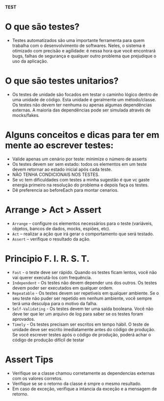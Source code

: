 **TEST**

# O que são testes?

- Testes automatizados são uma importante ferramenta para quem trabalha com o desenvolvimento de softwares.
  Neles, o sistema é otimizado com precisão e agilidade: é nessa hora que você encontrará bugs, falhas de
  segurança e qualquer outro problema que prejudique o uso da aplicação.

# O que são testes unitarios?

- Os testes de unidade são focados em testar o caminho lógico dentro de uma unidade de código.
  Esta unidade é geralmente um método/classe.
  Os testes não devem ter nenhuma ou apenas algumas dependências externas.
  A maioria das dependências pode ser simulada através de mocks/fakes.

# Alguns conceitos e dicas para ter em mente ao escrever testes:

- Valide apenas um cenário por teste: minimize o número de asserts
- Os testes devem ser sem estado: todos os elementos em um teste devem retornar ao estado inicial após cada teste.
- NÃO TENHA CONDICIONAIS NOS TESTES.
- Se vc tem dificuldades com testes a minha sugestão é que vc gaste energia primeiro na resolução do problema e
  depois faça os testes.
- Dê preferencia ao beforeEach para montar cenarios.

# Arrange > Act > Assert

- `Arrange` – configure os elementos necessários para o teste (variáveis, objetos, bancos de dados, mocks, espiões, etc).
- `Act` – realizar a ação que irá gerar o comportamento que será testado.
- `Assert` – verifique o resultado da ação.

# Principio F. I. R. S. T.

- `Fast` - o teste deve ser rápido. Quando os testes ficam lentos, você não vai querer executá-los com frequência.
- `Independent` - Os testes não devem depender uns dos outros. Os testes devem poder ser executados em qualquer ordem.
- `Repeatable` - Os testes devem ser repetíveis em qualquer ambiente. Se o seu teste não puder ser repetido em nenhum ambiente, você sempre terá uma desculpa para o motivo da falha.
- `Self-Validating` - Os testes devem ter uma saída booleana. Você não deve ter que ler um arquivo de log para saber se os testes foram aprovados.
- `Timely` - Os testes precisam ser escritos em tempo hábil. O teste de unidade deve ser escrito imediatamente antes do código de produção. Se você escrever testes após o código de produção, poderá achar o código de produção difícil de testar

# Assert Tips

- Verifique se a classe chamou corretamente as dependencias externas
  com os valores corretos.
- Verifique se se o retorno da classe é smpre o mesmo resultado.
- Em caso de exceção, verifique a intancia da exceção e a mensagem de
  retorno.
